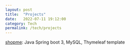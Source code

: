 ```yaml
---
layout: post
title:  "Projects"
date:   2022-07-11 19:12:00
category: Tech
permalink: /tech/projects
---
```

[shopme](https://github.com/tangsiwei0831/shopme): Java Spring boot 3, MySQL, Thymeleaf template 